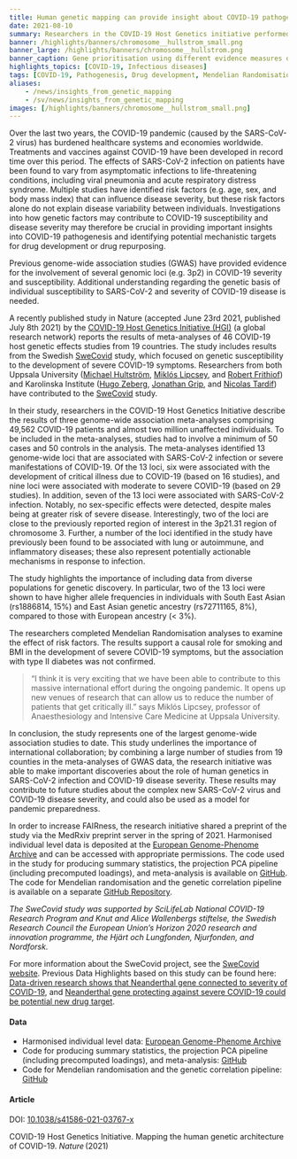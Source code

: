 ```yaml
---
title: Human genetic mapping can provide insight about COVID-19 pathogenesis and drug development
date: 2021-08-10
summary: Researchers in the COVID-19 Host Genetics initiative performed genome-wide association meta-analyses to examine the loci involved in the variation of COVID-19 disease severity and susceptibility between individuals. The data and code used in the project have been made available.
banner: /highlights/banners/chromosome__hullstrom_small.png
banner_large: /highlights/banners/chromosome__hullstrom.png
banner_caption: Gene prioritisation using different evidence measures of gene annotation.
highlights_topics: [COVID-19, Infectious diseases]
tags: [COVID-19, Pathogenesis, Drug development, Mendelian Randomisation analyses, Risk factors]
aliases:
    - /news/insights_from_genetic_mapping
    - /sv/news/insights_from_genetic_mapping
images: [/highlights/banners/chromosome__hullstrom_small.png]
---
```


Over the last two years, the COVID-19 pandemic (caused by the SARS-CoV-2 virus) has burdened healthcare systems and economies worldwide. Treatments and vaccines against COVID-19 have been developed in record time over this period. The effects of SARS-CoV-2 infection on patients have been found to vary from asymptomatic infections to life-threatening conditions, including viral pneumonia and acute respiratory distress syndrome. Multiple studies have identified risk factors (e.g. age, sex, and body mass index) that can influence disease severity, but these risk factors alone do not explain disease variability between individuals. Investigations into how genetic factors may contribute to COVID-19 susceptibility and disease severity may therefore be crucial in providing important insights into COVID-19 pathogenesis and identifying potential mechanistic targets for drug development or drug repurposing.

Previous genome-wide association studies (GWAS) have provided evidence for the involvement of several genomic loci (e.g. 3p2) in COVID-19 severity and susceptibility. Additional understanding regarding the genetic basis of individual susceptibility to SARS-CoV-2 and severity of COVID-19 disease is needed.

A recently published study in Nature (accepted June 23rd 2021, published July 8th 2021) by the [COVID-19 Host Genetics Initiative (HGI)](https://www.covid19hg.org) (a global research network) reports the results of meta-analyses of 46 COVID-19 host genetic effects studies from 19 countries. The study includes results from the Swedish [SweCovid](https://swecovid.org) study, which focused on genetic susceptibility to the development of severe COVID-19 symptoms. Researchers from both Uppsala University ([Michael Hultström](https://katalog.uu.se/empinfo/?id=N1-714), [Miklós Lipcsey](https://katalog.uu.se/empinfo/?id=N4-330), and [Robert Frithiof](https://katalog.uu.se/empinfo/?id=N12-1848)) and Karolinska Institute ([Hugo Zeberg](https://medarbetare.ki.se/people/hugo-zeberg), [Jonathan Grip](https://medarbetare.ki.se/people/jonathan-grip), and [Nicolas Tardif](https://medarbetare.ki.se/people/nicolas-tardif)) have contributed to the [SweCovid](https://swecovid.org) study.

In their study, researchers in the COVID-19 Host Genetics Initiative describe the results of three genome-wide association meta-analyses comprising 49,562 COVID-19 patients and almost two million unaffected individuals. To be included in the meta-analyses, studies had to involve a minimum of 50 cases and 50 controls in the analysis. The meta-analyses identified 13 genome-wide loci that are associated with SARS-CoV-2 infection or severe manifestations of COVID-19. Of the 13 loci, six were associated with the development of critical illness due to COVID-19 (based on 16 studies), and nine loci were associated with moderate to severe COVID-19 (based on 29 studies). In addition, seven of the 13 loci were associated with SARS-CoV-2 infection. Notably, no sex-specific effects were detected, despite males being at greater risk of severe disease. Interestingly, two of the loci are close to the previously reported region of interest in the 3p21.31 region of chromosome 3. Further, a number of the loci identified in the study have previously been found to be associated with lung or autoimmune, and inflammatory diseases; these also represent potentially actionable mechanisms in response to infection.

The study highlights the importance of including data from diverse populations for genetic discovery. In particular, two of the 13 loci were shown to have higher allele frequencies in individuals with South East Asian (rs1886814, 15%) and East Asian genetic ancestry (rs72711165, 8%), compared to those with European ancestry (< 3%).

The researchers completed Mendelian Randomisation analyses to examine the effect of risk factors. The results support a causal role for smoking and BMI in the development of severe COVID-19 symptoms, but the association with type II diabetes was not confirmed.

> “I think it is very exciting that we have been able to contribute to this massive international effort during the ongoing pandemic. It opens up new venues of research that can allow us to reduce the number of patients that get critically ill.” says Miklós Lipcsey, professor of Anaesthesiology and Intensive Care Medicine at Uppsala University.

In conclusion, the study represents one of the largest genome-wide association studies to date. This study underlines the importance of international collaboration; by combining a large number of studies from 19 counties in the meta-analyses of GWAS data, the research initiative was able to make important discoveries about the role of human genetics in SARS-CoV-2 infection and COVID-19 disease severity. These results may contribute to future studies about the complex new SARS-CoV-2 virus and COVID-19 disease severity, and could also be used as a model for pandemic preparedness.

In order to increase FAIRness, the research initiative shared a preprint of the study via the MedRxiv preprint server in the spring of 2021. Harmonised individual level data is deposited at the [European Genome-Phenome Archive](https://ega-archive.org/studies/EGAS00001005304) and can be accessed with appropriate permissions. The code used in the study for producing summary statistics, the projection PCA pipeline (including precomputed loadings), and meta-analysis is available on [GitHub](https://github.com/covid19-hg/). The code for Mendelian randomisation and the genetic correlation pipeline is available on a separate [GitHub Repository](https://github.com/marcoralab/MRcovid).

*The SweCovid study was supported by SciLifeLab National COVID-19 Research Program and Knut and Alice Wallenbergs stiftelse, the Swedish Research Council the European Union’s Horizon 2020 research and innovation programme, the Hjärt och Lungfonden, Njurfonden, and Nordforsk.*

For more information about the SweCovid project, see the [SweCovid website](https://swecovid.org/). Previous Data Highlights based on this study can be found here: [Data-driven research shows that Neanderthal gene connected to severity of COVID-19](https://www.covid19dataportal.se/news/neanderthal_gene_data_driven/), and [Neanderthal gene protecting against severe COVID-19 could be potential new drug target](https://www.covid19dataportal.se/news/neanderthal-gene-protecting/).

#### Data

- Harmonised individual level data: [European Genome-Phenome Archive](https://ega-archive.org/studies/EGAS00001005304)
- Code for producing summary statistics, the projection PCA pipeline (including precomputed loadings), and meta-analysis: [GitHub](https://github.com/covid19-hg/)
- Code for Mendelian randomisation and the genetic correlation pipeline: [GitHub](https://github.com/marcoralab/MRcovid)

#### Article

DOI: [10.1038/s41586-021-03767-x](https://doi.org/10.1038/s41586-021-03767-x)

COVID-19 Host Genetics Initiative. Mapping the human genetic architecture of COVID-19. *Nature* (2021)
